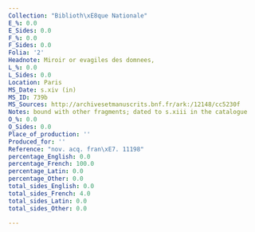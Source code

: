 ```yaml
---
Collection: "Biblioth\xE8que Nationale"
E_%: 0.0
E_Sides: 0.0
F_%: 0.0
F_Sides: 0.0
Folia: '2'
Headnote: Miroir or evagiles des domnees,
L_%: 0.0
L_Sides: 0.0
Location: Paris
MS_Date: s.xiv (in)
MS_ID: 739b
MS_Sources: http://archivesetmanuscrits.bnf.fr/ark:/12148/cc5230f
Notes: bound with other fragments; dated to s.xiii in the catalogue
O_%: 0.0
O_Sides: 0.0
Place_of_production: ''
Produced_for: ''
Reference: "nov. acq. fran\xE7. 11198"
percentage_English: 0.0
percentage_French: 100.0
percentage_Latin: 0.0
percentage_Other: 0.0
total_sides_English: 0.0
total_sides_French: 4.0
total_sides_Latin: 0.0
total_sides_Other: 0.0

---
```

